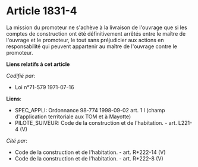 # Article 1831-4

La mission du promoteur ne s'achève à la livraison de l'ouvrage que si les comptes de construction ont été définitivement
arrêtés entre le maître de l'ouvrage et le promoteur, le tout sans préjudicier aux actions en responsabilité qui peuvent
appartenir au maître de l'ouvrage contre le promoteur.

**Liens relatifs à cet article**

_Codifié par_:

  - Loi n°71-579 1971-07-16

**Liens**:

  - SPEC_APPLI: Ordonnance 98-774 1998-09-02 art. 1 I (champ d'application territoriale aux TOM et à Mayotte)
  - PILOTE_SUIVEUR: Code de la construction et de l'habitation. - art. L221-4 (V)

_Cité par_:

  - Code de la construction et de l'habitation. - art. R*222-14 (V)
  - Code de la construction et de l'habitation. - art. R*222-8 (V)
